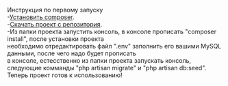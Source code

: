 Инструкция по первому запуску<br>
-[Установить composer](https://getcomposer.org/download/).<br>
-[Скачать проект с репозитория](https://github.com/vabanga/diplom.git).<br>
-Из папки проекта запустить консоль, в консоле прописать "composer install", после установки проекта<br>
необходимо отредактировать файл ".env" заполнить его вашими MySQL данными, после чего надо будет прописать<br>
в консоле, естесственно из папки проекта запускать консоль, следующие комманды "php artisan migrate" и "php artisan db:seed".<br>
Теперь проект готов к использованию! 